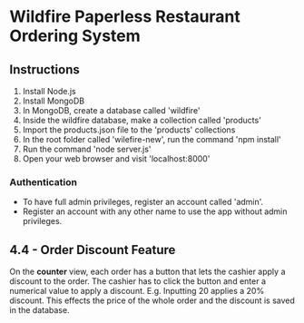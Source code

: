 # Wildfire Paperless Restaurant Ordering System

## Instructions

1. Install Node.js
2. Install MongoDB
3. In MongoDB, create a database called 'wildfire'
4. Inside the wildfire database, make a collection called 'products'
5. Import the products.json file to the 'products' collections
6. In the root folder called 'wilefire-new', run the command 'npm install'
7. Run the command 'node server.js'
8. Open your web browser and visit 'localhost:8000'

### Authentication

- To have full admin privileges, register an account called 'admin'.
- Register an account with any other name to use the app without admin privileges. 


## 4.4 - Order Discount Feature


On the **counter** view, each order has a button that lets the cashier apply a discount to the order. The cashier has to click the button and enter a numerical value to apply a discount. E.g. Inputting 20 applies a 20% discount. This effects the price of the whole order and the discount is saved in the database.


